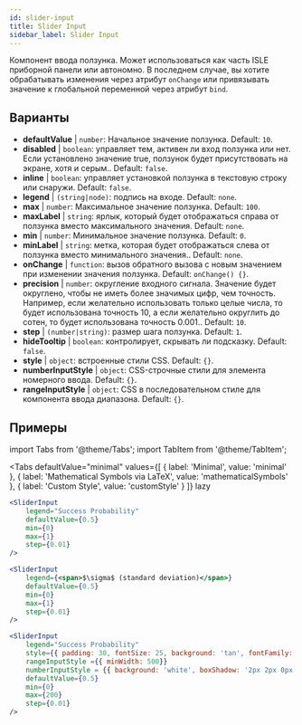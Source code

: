 ```yaml
---
id: slider-input
title: Slider Input
sidebar_label: Slider Input
---
```


Компонент ввода ползунка. Может использоваться как часть ISLE приборной панели или автономно. В последнем случае, вы хотите обрабатывать изменения через атрибут `onChange` или привязывать значение к глобальной переменной через атрибут `bind`.

## Варианты

* __defaultValue__ | `number`: Начальное значение ползунка. Default: `10`.
* __disabled__ | `boolean`: управляет тем, активен ли вход ползунка или нет. Если установлено значение true, ползунок будет присутствовать на экране, хотя и серым.. Default: `false`.
* __inline__ | `boolean`: управляет установкой ползунка в текстовую строку или снаружи. Default: `false`.
* __legend__ | `(string|node)`: подпись на входе. Default: `none`.
* __max__ | `number`: Максимальное значение ползунка. Default: `100`.
* __maxLabel__ | `string`: ярлык, который будет отображаться справа от ползунка вместо максимального значения. Default: `none`.
* __min__ | `number`: Минимальное значение ползунка. Default: `0`.
* __minLabel__ | `string`: метка, которая будет отображаться слева от ползунка вместо минимального значения.. Default: `none`.
* __onChange__ | `function`: вызов обратного вызова с новым значением при изменении значения ползунка. Default: `onChange() {}`.
* __precision__ | `number`: округление входного сигнала. Значение будет округлено, чтобы не иметь более значимых цифр, чем точность. Например, если желательно использовать только целые числа, то будет использована точность 10, а если желательно округлить до сотен, то будет использована точность 0.001.. Default: `10`.
* __step__ | `(number|string)`: размер шага ползунка. Default: `1`.
* __hideTooltip__ | `boolean`: контролирует, скрывать ли подсказку. Default: `false`.
* __style__ | `object`: встроенные стили CSS. Default: `{}`.
* __numberInputStyle__ | `object`: CSS-строчные стили для элемента номерного ввода. Default: `{}`.
* __rangeInputStyle__ | `object`: CSS в последовательном стиле для компонента ввода диапазона. Default: `{}`.


## Примеры


import Tabs from '@theme/Tabs';
import TabItem from '@theme/TabItem';

<Tabs
    defaultValue="minimal"
    values={[
        { label: 'Minimal', value: 'minimal' },
        { label: 'Mathematical Symbols via LaTeX', value: 'mathematicalSymbols' },
        { label: 'Custom Style', value: 'customStyle' }
    ]}
    lazy
>

<TabItem value="minimal">

```jsx live
<SliderInput
    legend="Success Probability"
    defaultValue={0.5}
    min={0}
    max={1}
    step={0.01}
/>
```

</TabItem>

<TabItem value="mathematicalSymbols">

```jsx live
<SliderInput
    legend={<span>$\sigma$ (standard deviation)</span>}
    defaultValue={0.5}
    min={0}
    max={1}
    step={0.01}
/>
```

</TabItem>

<TabItem value="customStyle">

```jsx live
<SliderInput
    legend="Success Probability"
    style={{ padding: 30, fontSize: 25, background: 'tan', fontFamily: 'Georgia'}}
    rangeInputStyle ={{ minWidth: 500}}
    numberInputStyle = {{ background: 'white', boxShadow: '2px 2px 0px black'}}
    defaultValue={0.5}
    min={0}
    max={200}
    step={0.01}
/>
```

</TabItem>

</Tabs>
